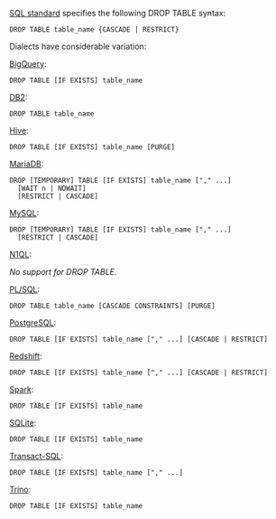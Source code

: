 [SQL standard][] specifies the following DROP TABLE syntax:

    DROP TABLE table_name {CASCADE | RESTRICT}

Dialects have considerable variation:

[BigQuery][]:

    DROP TABLE [IF EXISTS] table_name

[DB2][]:

    DROP TABLE table_name

[Hive][]:

    DROP TABLE [IF EXISTS] table_name [PURGE]

[MariaDB][]:

    DROP [TEMPORARY] TABLE [IF EXISTS] table_name ["," ...]
      [WAIT n | NOWAIT]
      [RESTRICT | CASCADE]

[MySQL][]:

    DROP [TEMPORARY] TABLE [IF EXISTS] table_name ["," ...]
      [RESTRICT | CASCADE]

[N1QL][]:

_No support for DROP TABLE._

[PL/SQL][]:

    DROP TABLE table_name [CASCADE CONSTRAINTS] [PURGE]

[PostgreSQL][]:

    DROP TABLE [IF EXISTS] table_name ["," ...] [CASCADE | RESTRICT]

[Redshift][]:

    DROP TABLE [IF EXISTS] table_name ["," ...] [CASCADE | RESTRICT]

[Spark][]:

    DROP TABLE [IF EXISTS] table_name

[SQLite][]:

    DROP TABLE [IF EXISTS] table_name

[Transact-SQL][]:

    DROP TABLE [IF EXISTS] table_name ["," ...]

[Trino][]:

    DROP TABLE [IF EXISTS] table_name

[sql standard]: https://jakewheat.github.io/sql-overview/sql-2008-foundation-grammar.html#_11_21_drop_table_statement
[bigquery]: https://cloud.google.com/bigquery/docs/reference/standard-sql/data-definition-language#drop_table_statement
[db2]: https://www.ibm.com/docs/en/db2/9.7?topic=statements-drop
[hive]: https://cwiki.apache.org/confluence/display/Hive/LanguageManual+DDL#LanguageManualDDL-DropTable
[mariadb]: https://mariadb.com/kb/en/drop-table/
[mysql]: https://dev.mysql.com/doc/refman/8.0/en/drop-table.html
[n1ql]: https://docs.oracle.com/en/database/oracle/oracle-database/19/sqlrf/DROP-TABLE.html
[pl/sql]: https://docs.oracle.com/en/database/oracle/oracle-database/19/sqlrf/CREATE-TABLE.html
[postgresql]: https://www.postgresql.org/docs/current/sql-droptable.html
[redshift]: https://docs.aws.amazon.com/redshift/latest/dg/r_DROP_TABLE.html
[spark]: https://spark.apache.org/docs/latest/sql-ref-syntax-ddl-drop-table.html
[sqlite]: https://www.sqlite.org/lang_droptable.html
[transact-sql]: https://docs.microsoft.com/en-us/sql/t-sql/statements/drop-table-transact-sql?view=sql-server-ver15
[trino]: https://trino.io/docs/current/sql/drop-table.html
